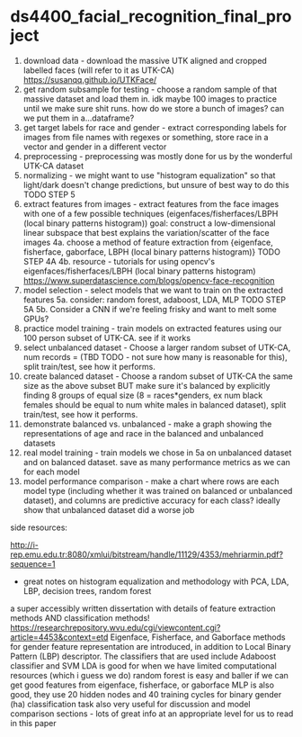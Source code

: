 # ds4400_facial_recognition_final_project


1. download data - download the massive UTK aligned and cropped labelled faces (will refer to it as UTK-CA) https://susanqq.github.io/UTKFace/
2. get random subsample for testing - choose a random sample of that massive dataset and load them in. idk maybe 100 images to practice until we make sure shit runs. how do we store a bunch of images? can we put them in a...dataframe?
3. get target labels for race and gender - extract corresponding labels for images from file names with regexes or something, store race in a vector and gender in a different vector
4. preprocessing - preprocessing was mostly done for us by the wonderful UTK-CA dataset
5. normalizing - we might want to use "histogram equalization" so that light/dark doesn't change predictions, but unsure of best way to do this
TODO STEP 5
6. extract features from images - extract features from the face images with one of a few possible techniques (eigenfaces/fisherfaces/LBPH (local binary patterns histogram)) goal: construct a low-dimensional linear subspace that best explains the variation/scatter of the face images
  4a. choose a method of feature extraction from {eigenface, fisherface, gaborface, LBPH (local binary patterns histogram)}
  TODO STEP 4A
  4b. resource - tutorials for using opencv's eigenfaces/fisherfaces/LBPH (local binary patterns histogram) https://www.superdatascience.com/blogs/opencv-face-recognition
5. model selection - select models that we want to train on the extracted features
  5a. consider: random forest, adaboost, LDA, MLP
  TODO STEP 5A
  5b. Consider a CNN if we're feeling frisky and want to melt some GPUs?
6. practice model training - train models on extracted features using our 100 person subset of UTK-CA. see if it works
7. select unbalanced dataset - Choose a larger random subset of UTK-CA, num records = (TBD TODO - not sure how many is reasonable for this), split train/test, see how it performs. 
8. create balanced dataset - Choose a random subset of UTK-CA the same size as the above subset BUT make sure it's balanced by explicitly finding 8 groups of equal size (8 = races*genders, ex  num black females should be equal to num white males in balanced dataset), split train/test, see how it performs.
9. demonstrate balanced vs. unbalanced - make a graph showing the representations of age and race in the balanced and unbalanced datasets
10. real model training - train models we chose in 5a on unbalanced dataset and on balanced dataset. save as many performance metrics as we can for each model
11. model performance comparison - make a chart where rows are each model type (including whether it was trained on balanced or unbalanced dataset), and columns are predictive accuracy for each class? ideally show that unbalanced dataset did a worse job

side resources:

http://i-rep.emu.edu.tr:8080/xmlui/bitstream/handle/11129/4353/mehriarmin.pdf?sequence=1
- great notes on histogram equalization and methodology with PCA, LDA, LBP, decision trees, random forest

a super accessibly written dissertation with details of feature extraction methods AND classification methods! https://researchrepository.wvu.edu/cgi/viewcontent.cgi?article=4453&context=etd Eigenface, Fisherface, and Gaborface methods for gender feature representation are introduced, in addition to Local Binary Pattern (LBP) descriptor. The classifiers that are used include Adaboost classifier and SVM
LDA is good for when we have limited computational resources (which i guess we do)
random forest is easy and baller if we can get good features from eigenface, fisherface, or gaborface
MLP is also good, they use 20 hidden nodes and 40 training cycles for binary gender (ha) classification task
also very useful for discussion and model comparison sections - lots of great info at an appropriate level for us to read in this paper
